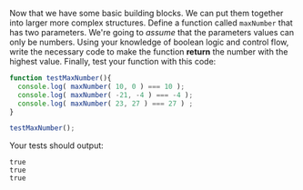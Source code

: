 Now that we have some basic building blocks. We can put them together into larger more complex structures.
Define a function called `maxNumber` that has two parameters. We're going to _assume_ that the parameters values can only be numbers. Using your knowledge of boolean logic and control flow, write the necessary code to make the function **return** the number with the highest value.
Finally, test your function with this code:

```js
function testMaxNumber(){
  console.log( maxNumber( 10, 0 ) === 10 );
  console.log( maxNumber( -21, -4 ) === -4 );
  console.log( maxNumber( 23, 27 ) === 27 ) ;
}

testMaxNumber();
```
Your tests should output:

```shell
true
true
true
```